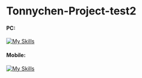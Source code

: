 # Tonnychen-Project-test2
#### PC:
[![My Skills](https://skillicons.dev/icons?i=github,apple,androidstudio,powershell,windows,linux,ubuntu,arch,vscode,visualstudio,pycharm,c,cpp,cs,py,git,html,ps,pr,ae,vim,qt,cloudflare,gmail,gcp,twitter,instagram,discord&perline=15)](https://skillicons.dev)
#### Mobile:
[![My Skills](https://skillicons.dev/icons?i=github,apple,androidstudio,powershell,windows,linux,ubuntu,arch,vscode,visualstudio,pycharm,c,cpp,cs,py,git,html,ps,pr,ae,vim,qt,cloudflare,gmail,gcp,twitter,instagram,discord&perline=8)](https://skillicons.dev)
